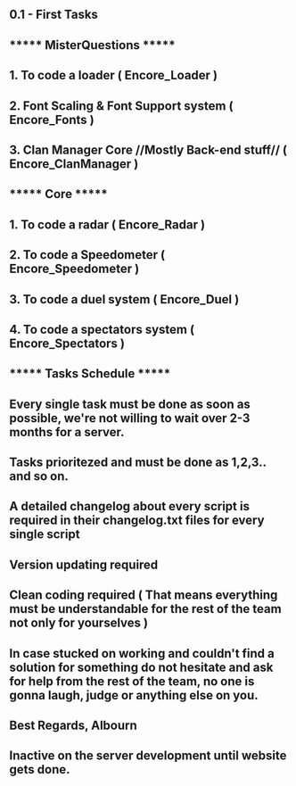 ## 0.1 - First Tasks

## ***** MisterQuestions ***** ##
## 1. To code a loader ( Encore_Loader )
## 2. Font Scaling & Font Support system ( Encore_Fonts )
## 3. Clan Manager Core //Mostly Back-end stuff// ( Encore_ClanManager )


## ***** Core ***** ##
## 1. To code a radar ( Encore_Radar )
## 2. To code a Speedometer ( Encore_Speedometer )
## 3. To code a duel system ( Encore_Duel )
## 4. To code a spectators system ( Encore_Spectators )

## ***** Tasks Schedule ***** ##
## Every single task must be done as soon as possible, we're not willing to wait over 2-3 months for a server.
## Tasks prioritezed and must be done as 1,2,3.. and so on.
## A detailed changelog about every script is required in their changelog.txt files for every single script
## Version updating required
## Clean coding required ( That means everything must be understandable for the rest of the team not only for yourselves )
## In case stucked on working and couldn't find a solution for something do not hesitate and ask for help from the rest of the team, no one is gonna laugh, judge or anything else on you.






## Best Regards, Albourn
## Inactive on the server development until website gets done.
